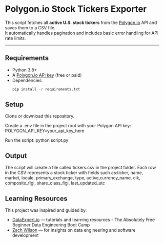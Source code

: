 
# Polygon.io Stock Tickers Exporter

This script fetches all **active U.S. stock tickers** from the [Polygon.io](https://polygon.io) API and saves them to a CSV file.  
It automatically handles pagination and includes basic error handling for API rate limits.

---

## Requirements

- Python 3.8+
- A [Polygon.io API key](https://polygon.io/pricing) (free or paid)
- Dependencies:
  ```bash
  pip install -r requirements.txt

## Setup

Clone or download this repository.

Create a .env file in the project root with your Polygon API key:
POLYGON_API_KEY=your_api_key_here

Run the script:
python script.py

## Output

The script will create a file called tickers.csv in the project folder.
Each row in the CSV represents a stock ticker with fields such as:ticker, name, market, locale, primary_exchange, type, active,currency_name, cik, composite_figi, share_class_figi, last_updated_utc


## Learning Resources

This project was inspired and guided by:
- [DataExpert.io](https://dataexpert.io) — tutorials and learning resources  - The Absolutely Free Beginner Data Engineering Boot Camp
- [Zach Wilson](https://www.linkedin.com/in/eczachly/) — for insights on data engineering and software development  

